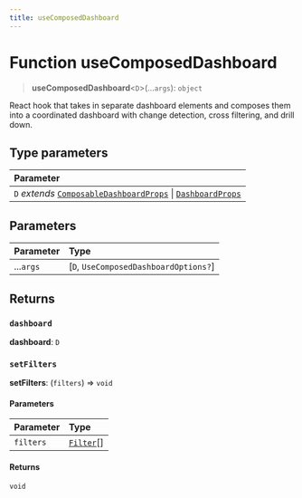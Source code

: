 ```yaml
---
title: useComposedDashboard
---
```


# Function useComposedDashboard <Badge type="alpha" text="Alpha" />

> **useComposedDashboard**<`D`>(...`args`): `object`

React hook that takes in separate dashboard elements and
composes them into a coordinated dashboard with change detection, cross filtering, and drill down.

## Type parameters

| Parameter |
| :------ |
| `D` *extends* [`ComposableDashboardProps`](../type-aliases/type-alias.ComposableDashboardProps.md) \| [`DashboardProps`](../interfaces/interface.DashboardProps.md) |

## Parameters

| Parameter | Type |
| :------ | :------ |
| ...`args` | [`D`, `UseComposedDashboardOptions?`] |

## Returns

### `dashboard`

**dashboard**: `D`

### `setFilters`

**setFilters**: (`filters`) => `void`

#### Parameters

| Parameter | Type |
| :------ | :------ |
| `filters` | [`Filter`](../../sdk-data/interfaces/interface.Filter.md)[] |

#### Returns

`void`
